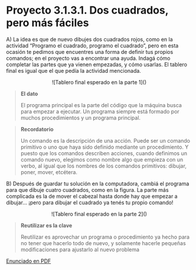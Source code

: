 # Proyecto 3.1.3.1. Dos cuadrados, pero más fáciles 

A) La idea es que de nuevo dibujes dos cuadrados rojos, como en la actividad “Programo el cuadrado, programo el cuadrado”, pero en esta ocasión te pedimos que encuentres una forma de definir tus propios comandos; en el proyecto vas a encontrar una ayuda. Indagá cómo completar las partes que ya vienen empezadas, y cómo usarlas. El tablero final es igual que el que pedía la actividad mencionada.

<center>
![Tablero final esperado en la parte 1]()
</center>

> **El dato**
>
>El programa principal es la parte del código que la máquina busca para empezar a ejecutar. 
>Un programa siempre está formado por muchos procedimientos y un programa principal. 

> **Recordatorio**
>
>Un comando es la descripción de una acción. Puede ser un comando primitivo o uno que haya sido definido mediante un procedimiento. Y puesto que los comandos describen acciones, cuando definimos un comando nuevo, elegimos como nombre algo que empieza con un verbo, al igual que los nombres de los comandos primitivos: dibujar, poner, mover, etcétera. 

B) Después de guardar tu solución en la computadora, cambiá el programa para que dibuje cuatro cuadrados, como en la figura. La parte más complicada es la de mover el cabezal hasta donde hay que empezar a dibujar… ¡pero para dibujar el cuadrado ya tenés tu propio comando!

<center>
![Tablero final esperado en la parte 2]()
</center>

> **Reutilizar es la clave**
>
>Reutilizar es aprovechar un programa o procedimiento ya hecho para no tener que hacerlo todo de nuevo, y solamente hacerle pequeñas modificaciones para ajustarlo al nuevo problema

[Enunciado en PDF][PDF]

[PDF]: https://raw.githubusercontent.com/gobstones/proyectos-jr/master/Proyectos/Cap.3/3.1.3.Dos%20cuadrados,%20pero%20m%C3%A1s%20f%C3%A1ciles/description.pdf "Enunciado de 'Dos cuadrados, pero más fáciles' en PDF"
